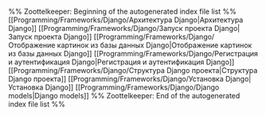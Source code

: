 %% Zoottelkeeper: Beginning of the autogenerated index file list  %%
 [[Programming/Frameworks/Django/Архитектура Django|Архитектура Django]]
 [[Programming/Frameworks/Django/Запуск проекта Django|Запуск проекта Django]]
 [[Programming/Frameworks/Django/Отображение картинок из базы данных Django|Отображение картинок из базы данных Django]]
 [[Programming/Frameworks/Django/Регистрация и аутентификация Django|Регистрация и аутентификация Django]]
 [[Programming/Frameworks/Django/Структура Django проекта|Структура Django проекта]]
 [[Programming/Frameworks/Django/Установка Django|Установка Django]]
 [[Programming/Frameworks/Django/Django models|Django models]]
%% Zoottelkeeper: End of the autogenerated index file list  %%
